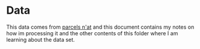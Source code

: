# Data

This data comes from [parcels n'at](//tools.wprdc.org/parcels-n-at/) and this
document contains my notes on how im processing it and the other contents of
this folder where I am learning about the data set.
